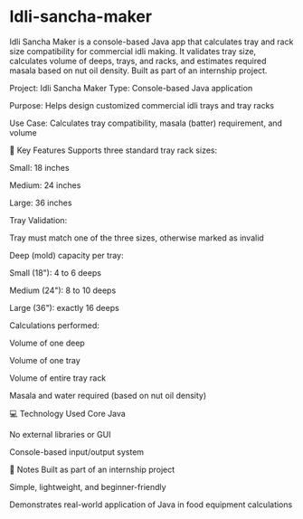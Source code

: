 # Idli-sancha-maker
Idli Sancha Maker is a console-based Java app that calculates tray and rack size compatibility for commercial idli making. It validates tray size, calculates volume of deeps, trays, and racks, and estimates required masala based on nut oil density. Built as part of an internship project.

Project: Idli Sancha Maker
Type: Console-based Java application

Purpose: Helps design customized commercial idli trays and tray racks

Use Case: Calculates tray compatibility, masala (batter) requirement, and volume

🔧 Key Features
Supports three standard tray rack sizes:

Small: 18 inches

Medium: 24 inches

Large: 36 inches

Tray Validation:

Tray must match one of the three sizes, otherwise marked as invalid

Deep (mold) capacity per tray:

Small (18"): 4 to 6 deeps

Medium (24"): 8 to 10 deeps

Large (36"): exactly 16 deeps

Calculations performed:

Volume of one deep

Volume of one tray

Volume of entire tray rack

Masala and water required (based on nut oil density)

💻 Technology Used
Core Java

No external libraries or GUI

Console-based input/output system

📝 Notes
Built as part of an internship project

Simple, lightweight, and beginner-friendly

Demonstrates real-world application of Java in food equipment calculations
